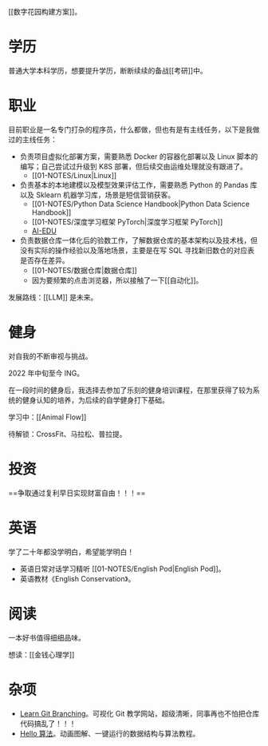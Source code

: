 [[数字花园构建方案]]。

# 学历

普通大学本科学历，想要提升学历，断断续续的备战[[考研]]中。

# 职业

目前职业是一名专门打杂的程序员，什么都做，但也有是有主线任务，以下是我做过的主线任务：

- 负责项目虚拟化部署方案，需要熟悉 Docker 的容器化部署以及 Linux 脚本的编写；自己尝试过升级到 K8S 部署，但后续交由运维处理就没有跟进了。
	- [[01-NOTES/Linux|Linux]]
- 负责基本的本地建模以及模型效果评估工作，需要熟悉 Python 的 Pandas 库以及 Sklearn 机器学习库，场景是短信营销获客。
	- [[01-NOTES/Python Data Science Handbook|Python Data Science Handbook]]
	- [[01-NOTES/深度学习框架 PyTorch|深度学习框架 PyTorch]]
	- [AI-EDU](https://microsoft.github.io/ai-edu/%E5%9F%BA%E7%A1%80%E6%95%99%E7%A8%8B/)
- 负责数据仓库一体化后的验数工作，了解数据仓库的基本架构以及技术栈，但没有实际的操作经验以及落地场景，主要是在写 SQL 寻找新旧数仓的对应表是否存在差异。
	- [[01-NOTES/数据仓库|数据仓库]]
	- 因为要频繁的点击浏览器，所以接触了一下[[自动化]]。

发展路线：[[LLM]] 是未来。

# 健身

对自我的不断审视与挑战。

2022 年中旬至今 ING。

在一段时间的健身后，我选择去参加了乐刻的健身培训课程，在那里获得了较为系统的健身认知的培养，为后续的自学健身打下基础。

学习中：[[Animal Flow]]

待解锁：CrossFit、马拉松、普拉提。

# 投资

==争取通过复利早日实现财富自由！！！==

# 英语

学了二十年都没学明白，希望能学明白！

- 英语日常对话学习精听 [[01-NOTES/English Pod|English Pod]]。
- 英语教材《English Conservation》。

# 阅读

一本好书值得细细品味。

想读：[[金钱心理学]]

# 杂项

- [Learn Git Branching](https://learngitbranching.js.org/?locale=zh_CN)。可视化 Git 教学网站，超级清晰，同事再也不怕把仓库代码搞乱了！！！
- [Hello 算法](https://www.hello-algo.com/)。动画图解、一键运行的数据结构与算法教程。



